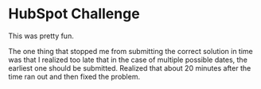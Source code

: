# HubSpot Challenge

This was pretty fun. 

The one thing that stopped me from submitting the correct solution in time was that I realized too late that in the case of multiple possible dates, the earliest one should be submitted. Realized that about 20 minutes after the time ran out and then fixed the problem.

## 
